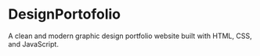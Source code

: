 # DesignPortofolio
A clean and modern graphic design portfolio website built with HTML, CSS, and JavaScript.

